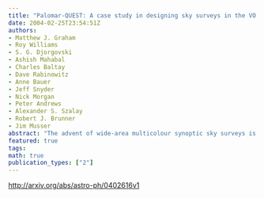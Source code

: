 ```yaml
---
title: "Palomar-QUEST: A case study in designing sky surveys in the VO era"
date: 2004-02-25T23:54:51Z
authors:
- Matthew J. Graham
- Roy Williams
- S. G. Djorgovski
- Ashish Mahabal
- Charles Baltay
- Dave Rabinowitz
- Anne Bauer
- Jeff Snyder
- Nick Morgan
- Peter Andrews
- Alexander S. Szalay
- Robert J. Brunner
- Jim Musser
abstract: "The advent of wide-area multicolour synoptic sky surveys is leading to data sets unprecedented in size, complexity and data throughput. VO technology offers a way to exploit these to the full but requires changes in design philosophy. The Palomar-QUEST survey is a major new survey being undertaken by Caltech, Yale, JPL and Indiana University to repeatedly observe 1/3 of the sky (~15000 sq. deg. between -27 < Dec <27 in seven passbands. Utilising the 48-inch Oschin Schmidt Telescope at the Palomar Observatory with the 112-CCD QUEST camera covering the full 4 x 4 sq. deg. field of view, it will generate ~1TB of data per month. In this paper, we review the design of QUEST as a VO resource, a federated data set and an exemplar of VO standards."
featured: true
tags:
math: true
publication_types: ["2"]
---
```

http://arxiv.org/abs/astro-ph/0402616v1
